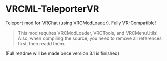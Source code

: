 # VRCML-TeleporterVR
Teleport mod for VRChat (using VRCModLoader). Fully VR-Compatible!
>This mod requires VRCModLoader, VRCTools, and VRCMenuUtils!
>Also, when compiling the source, you need to remove all references first, then readd them.

(Full readme will be made once version 3.1 is finished)
